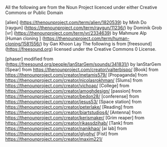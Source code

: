 All the following are from the Noun Project licenced under either Creative Commons or Public Domain

[alien] (https://thenounproject.com/term/alien/1820539) by Minh Do
[raygun] (https://thenounproject.com/term/raygun/11236/) by Dominik Grob
[vr] (https://thenounproject.com/term/vr/2334639) by Mahmure Alp
[Human cloning ] (https://thenounproject.com/term/human-cloning/1581556/) by Gan Khoon Lay
The following is from [freesound] (https://freesound.org) licensed under the Creative Commons 0 License.

[phaser] modified from (https://freesound.org/people/IanStarGem/sounds/341831/) by IanStarGem
[Spear] from https://thenounproject.com/creator/valterbispo/
[Book] from https://thenounproject.com/creator/metamis579/
[Propaganda] from https://thenounproject.com/creator/nicolasrokhman/
[Slums] from https://thenounproject.com/creator/vichoap/
[College] from https://thenounproject.com/creator/amoghdesign/
[passion] from https://thenounproject.com/creator/bedon28/
[conferense] from https://thenounproject.com/creator/jesus53/
[Space station] from https://thenounproject.com/creator/peterlake/
[Reading] from https://thenounproject.com/creator/biartstudios4/
[Antenna] from https://thenounproject.com/creator/kerismaker/
[Grim reaper] from https://thenounproject.com/creator/rikassdzihab/
[Tank] from https://thenounproject.com/creator/nanikhaq/
[ai lab] from https://thenounproject.com/creator/glyphy/
[Fist] from https://thenounproject.com/creator/maxim221/
